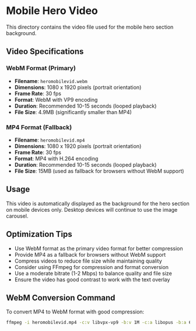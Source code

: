 # Mobile Hero Video

This directory contains the video file used for the mobile hero section background.

## Video Specifications

### WebM Format (Primary)
- **Filename**: `heromobilevid.webm`
- **Dimensions**: 1080 x 1920 pixels (portrait orientation)
- **Frame Rate**: 30 fps
- **Format**: WebM with VP9 encoding
- **Duration**: Recommended 10-15 seconds (looped playback)
- **File Size**: 4.9MB (significantly smaller than MP4)

### MP4 Format (Fallback)
- **Filename**: `heromobilevid.mp4`
- **Dimensions**: 1080 x 1920 pixels (portrait orientation)
- **Frame Rate**: 30 fps
- **Format**: MP4 with H.264 encoding
- **Duration**: Recommended 10-15 seconds (looped playback)
- **File Size**: 15MB (used as fallback for browsers without WebM support)

## Usage

This video is automatically displayed as the background for the hero section on mobile devices only. Desktop devices will continue to use the image carousel.

## Optimization Tips

- Use WebM format as the primary video format for better compression
- Provide MP4 as a fallback for browsers without WebM support
- Compress videos to reduce file size while maintaining quality
- Consider using FFmpeg for compression and format conversion
- Use a moderate bitrate (1-2 Mbps) to balance quality and file size
- Ensure the video has good contrast to work with the text overlay

## WebM Conversion Command

To convert MP4 to WebM format with good compression:

```bash
ffmpeg -i heromobilevid.mp4 -c:v libvpx-vp9 -b:v 1M -c:a libopus -b:a 64k heromobilevid.webm
```
